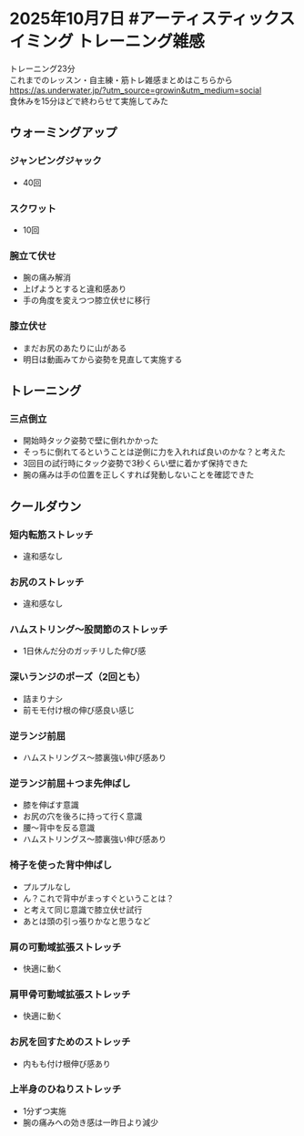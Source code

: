# 2025年10月7日 #アーティスティックスイミング トレーニング雑感
トレーニング23分  
これまでのレッスン・自主練・筋トレ雑感まとめはこちらから  
https://as.underwater.jp/?utm_source=growin&utm_medium=social  
食休みを15分ほどで終わらせて実施してみた    
## ウォーミングアップ
### ジャンピングジャック
- 40回
### スクワット
- 10回
### 腕立て伏せ
- 腕の痛み解消
- 上げようとすると違和感あり
- 手の角度を変えつつ膝立伏せに移行
### 膝立伏せ
- まだお尻のあたりに山がある
- 明日は動画みてから姿勢を見直して実施する
## トレーニング
### 三点倒立
- 開始時タック姿勢で壁に倒れかかった
- そっちに倒れてるということは逆側に力を入れれば良いのかな？と考えた
- 3回目の試行時にタック姿勢で3秒くらい壁に着かず保持できた
- 腕の痛みは手の位置を正しくすれば発動しないことを確認できた
## クールダウン
### 短内転筋ストレッチ
- 違和感なし
### お尻のストレッチ
- 違和感なし
### ハムストリング～股関節のストレッチ
- 1日休んだ分のガッチリした伸び感
### 深いランジのポーズ（2回とも）
- 詰まりナシ
- 前モモ付け根の伸び感良い感じ
### 逆ランジ前屈
- ハムストリングス～膝裏強い伸び感あり
### 逆ランジ前屈＋つま先伸ばし
- 膝を伸ばす意識
- お尻の穴を後ろに持って行く意識
- 腰～背中を反る意識
- ハムストリングス～膝裏強い伸び感あり
### 椅子を使った背中伸ばし
- プルプルなし
- ん？これで背中がまっすぐということは？
- と考えて同じ意識で膝立伏せ試行
- あとは頭の引っ張りかなと思うなど
### 肩の可動域拡張ストレッチ
- 快適に動く
### 肩甲骨可動域拡張ストレッチ
- 快適に動く
### お尻を回すためのストレッチ
- 内もも付け根伸び感あり
### 上半身のひねりストレッチ
- 1分ずつ実施
- 腕の痛みへの効き感は一昨日より減少